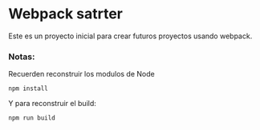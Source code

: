 # Webpack satrter

Este es un proyecto inicial para crear futuros proyectos usando webpack.

### Notas:
Recuerden reconstruir los modulos de Node

``` 
npm install
```
Y para reconstruir el build: 
``` 
npm run build
```